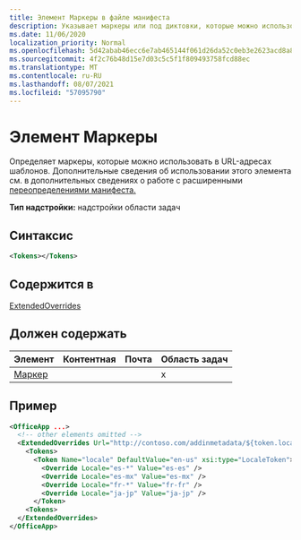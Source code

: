 ```yaml
---
title: Элемент Маркеры в файле манифеста
description: Указывает маркеры или под диктовки, которые можно использовать с URL-шаблонами в манифесте.
ms.date: 11/06/2020
localization_priority: Normal
ms.openlocfilehash: 5d42abab46ecc6e7ab465144f061d26da52c0eb3e2623acd8a8a2912ecc13312
ms.sourcegitcommit: 4f2c76b48d15e7d03c5c5f1f809493758fcd88ec
ms.translationtype: MT
ms.contentlocale: ru-RU
ms.lasthandoff: 08/07/2021
ms.locfileid: "57095790"
---
```

# <a name="tokens-element"></a>Элемент Маркеры

Определяет маркеры, которые можно использовать в URL-адресах шаблонов. Дополнительные сведения об использовании этого элемента см. в дополнительных сведениях о работе с расширенными [переопределениями манифеста.](../../develop/extended-overrides.md)

**Тип надстройки:** надстройки области задач

## <a name="syntax"></a>Синтаксис

```XML
<Tokens></Tokens>
```

## <a name="contained-in"></a>Содержится в

[ExtendedOverrides](extendedoverrides.md)

## <a name="must-contain"></a>Должен содержать

|Элемент|Контентная|Почта|Область задач|
|:-----|:-----|:-----|:-----|
|[Маркер](token.md)|||x|

## <a name="example"></a>Пример

```XML
<OfficeApp ...>
  <!-- other elements omitted -->
  <ExtendedOverrides Url="http://contoso.com/addinmetadata/${token.locale}/extended-manifest-overrides.json">
    <Tokens>
      <Token Name="locale" DefaultValue="en-us" xsi:type="LocaleToken">
        <Override Locale="es-*" Value="es-es" />
        <Override Locale="es-mx" Value="es-mx" />
        <Override Locale="fr-*" Value="fr-fr" />
        <Override Locale="ja-jp" Value="ja-jp" />
      </Token>
    <Tokens>
  </ExtendedOverrides>
</OfficeApp>
```
